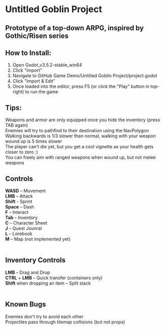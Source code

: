 # Untitled Goblin Project <br />
## Prototype of a top-down ARPG, inspired by Gothic/Risen series <br />

## How to Install:
1. Open Godot_v3.5.2-stable_win64
1. Click "Import"
1. Navigate to GitHub Game Demo/Untitled Goblin Project/project.godot
1. Click "Import & Edit"
1. Once loaded into the editor, press F5 (or click the "Play" button in top-right) to run the game

## Tips:

Weapons and armor are only equipped once you hide the inventory (press TAB again)<br />
Enemies will try to pathfind to their destination using the NavPolygon<br />
Walking backwards is 1/3 slower than normal, walking with your weapon wound up is 5 times slower<br />
The player can't die yet, but you get a cool vignette as your health gets closer to zero ;)<br />
You can freely aim with ranged weapons when wound up, but not melee weapons

## Controls <br />
**WASD** – Movement <br />
**LMB** – Attack <br />
**Shift** - Sprint <br />
**Space** – Dash <br />
**F** – Interact <br />
**Tab** – Inventory <br />
**C** – Character Sheet <br />
**J** – Quest Jounral <br />
**L** – Lorebook <br />
**M** – Map (not implemented yet) <br />
<br />
## Inventory Controls <br />
**LMB** – Drag and Drop <br />
**CTRL** + **LMB** – Quick transfer (containers only) <br />
**Shift** when dropping an item – Split stack <br />
<br />
## Known Bugs <br />
Enemies don't try to avoid each other <br />
Projectiles pass through tilemap collisions (but not props) <br />